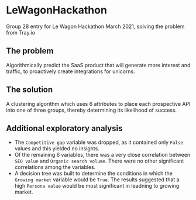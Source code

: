 # LeWagonHackathon
Group 28 entry for Le Wagon Hackathon March 2021, solving the problem from Tray.io

## The problem
Algorithmically predict the SaaS product that will generate more interest and traffic, to proactively create integrations for unicorns.

## The solution
A clustering algorithm which uses 6 attributes to place each prospective API into one of three groups, thereby determining its likelihood of success.

## Additional exploratory analysis
* The `Competitive gap` variable was dropped, as it contained only `False` values and this yielded no insights.
* Of the remaining 6 variables, there was a very close correlation between `SEO value` and `Organic search volume`. There were no other significant correlations among the variables.
* A decision tree was built to determine the conditions in which the `Growing market` variable would be `True`. The results suggested that a high `Persona value` would be most significant in leadning to growing market.
